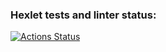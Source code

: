 ### Hexlet tests and linter status:
[![Actions Status](https://github.com/snkpik/python-pytest-testing-project-79/actions/workflows/hexlet-check.yml/badge.svg)](https://github.com/snkpik/python-pytest-testing-project-79/actions)